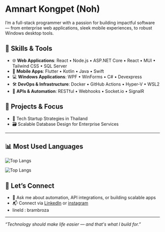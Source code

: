 # Amnart Kongpet (Noh)

I’m a full-stack programmer with a passion for building impactful software — from enterprise web applications, sleek mobile experiences, to robust Windows desktop tools.

## 🔧 Skills & Tools

- 🌐 **Web Applications**: React • Node.js • ASP.NET Core • React • MUI • Tailwind CSS • SQL Server
- 📱 **Mobile Apps**:  Flutter • Kotlin • Java • Swift
- 💻 **Windows Applications**: WPF • WinForms • C# • Devexpress
- 🛠️ **DevOps & Infrastructure**: Docker • GitHub Actions • Hyper-V • WSL2
- 📡 **APIs & Automation**: RESTful • Webhooks • Socket.io • SignalR

## 🚀 Projects & Focus

- 🏢 Tech Startup Strategies in Thailand  
- 🗃️ Scalable Database Design for Enterprise Services  

---
## 📊 Most Used Languages

![Top Langs](https://github-readme-stats.vercel.app/api/top-langs/?username=brambroza&layout=compact&theme=radical)

![Top Langs](https://github-readme-stats.vercel.app/api/top-langs/?username=brambroza&layout=compact&hide=html,css&theme=tokyonight)


## 🤝 Let’s Connect

- 💬 Ask me about automation, API integrations, or building scalable apps
- 📬 Connect via [LinkedIn](https://www.linkedin.com/in/amnart-kongpet-650317192/) or [instagram](https://www.instagram.com/seranoh2303/) 
- lineId : brambroza
---

_“Technology should make life easier — and that's what I build for.”_
